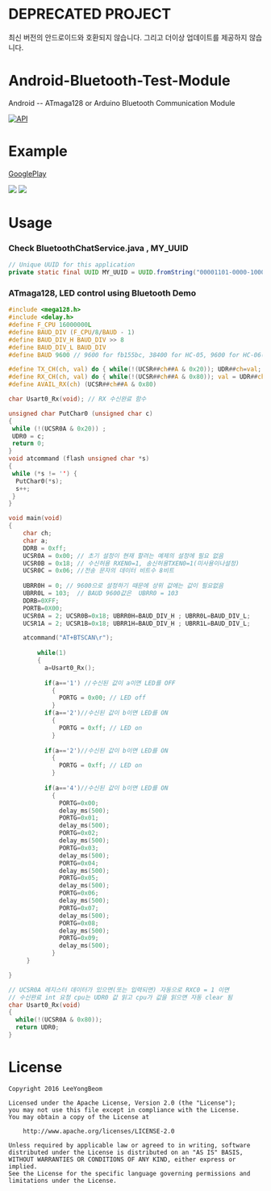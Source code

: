 # DEPRECATED PROJECT
최신 버전의 안드로이드와 호환되지 않습니다.
그리고 더이상 업데이트를 제공하지 않습니다.

# Android-Bluetooth-Test-Module
Android -- ATmaga128 or Arduino Bluetooth Communication Module

[![API](https://img.shields.io/badge/API-9%2B-brightgreen.svg?style=flat)](https://android-arsenal.com/api?level=9)


# Example
[GooglePlay](https://play.google.com/store/apps/details?id=com.ybproject.sig_test_BTmodule) 

![](https://github.com/yongbeam/Android-Bluetooth-Test-Module/blob/master/Cap%202016-03-16%2020-26-25-521.jpg?raw=true)
![](https://github.com/yongbeam/Android-Bluetooth-Test-Module/blob/master/Cap%202016-03-16%2020-26-27-530.jpg?raw=true)


# Usage

### Check BluetoothChatService.java , MY_UUID
```JAVA
// Unique UUID for this application
private static final UUID MY_UUID = UUID.fromString("00001101-0000-1000-8000-00805F9B34FB");
```


### ATmaga128,  LED control using Bluetooth Demo
```C
#include <mega128.h>
#include <delay.h>
#define F_CPU 16000000L
#define BAUD_DIV (F_CPU/8/BAUD - 1)
#define BAUD_DIV_H BAUD_DIV >> 8
#define BAUD_DIV_L BAUD_DIV
#define BAUD 9600 // 9600 for fb155bc, 38400 for HC-05, 9600 for HC-06(default)

#define TX_CH(ch, val) do { while(!(UCSR##ch##A & 0x20)); UDR##ch=val; } while(0)
#define RX_CH(ch, val) do { while(!(UCSR##ch##A & 0x80)); val = UDR##ch; } while(0)
#define AVAIL_RX(ch) (UCSR##ch##A & 0x80)

char Usart0_Rx(void); // RX 수신완료 함수

unsigned char PutChar0 (unsigned char c)
{
 while (!(UCSR0A & 0x20)) ;
 UDR0 = c;
 return 0;
}
void atcommand (flash unsigned char *s)
{
 while (*s != '') {
  PutChar0(*s);
  s++;
 }
}

void main(void)
{
    char ch;
    char a;
    DDRB = 0xff; 
    UCSR0A = 0x00; // 초기 설정이 현재 할려는 예제의 설정에 필요 없음
    UCSR0B = 0x18; // 수신허용 RXEN0=1, 송신허용TXEN0=1(미사용이나설정) 
    UCSR0C = 0x06; //전송 문자의 데이터 비트수 8비트
    
    UBRR0H = 0; // 9600으로 설정하기 때문에 상위 값에는 값이 필요없음
    UBRR0L = 103;  // BAUD 9600값은  UBRR0 = 103
    DDRB=0XFF;
    PORTB=0X00;
    UCSR0A = 2; UCSR0B=0x18; UBRR0H=BAUD_DIV_H ; UBRR0L=BAUD_DIV_L;
    UCSR1A = 2; UCSR1B=0x18; UBRR1H=BAUD_DIV_H ; UBRR1L=BAUD_DIV_L;

    atcommand("AT+BTSCAN\r"); 
    
        while(1)
        {
          a=Usart0_Rx();
          
          if(a=='1') //수신된 값이 a이면 LED를 OFF
            {
              PORTG = 0x00; // LED off  
            }
          if(a=='2')//수신된 값이 b이면 LED를 ON
            {
              PORTG = 0xff; // LED on
            } 
            
          if(a=='2')//수신된 값이 b이면 LED를 ON
            {
              PORTG = 0xff; // LED on
            }
               
          if(a=='4')//수신된 값이 b이면 LED를 ON
            {
              PORTG=0x00;   
              delay_ms(500); 
              PORTG=0x01;   
              delay_ms(500);
              PORTG=0x02;   
              delay_ms(500);
              PORTG=0x03;   
              delay_ms(500); 
              PORTG=0x04;   
              delay_ms(500);
              PORTG=0x05;   
              delay_ms(500);  
              PORTG=0x06;   
              delay_ms(500); 
              PORTG=0x07;   
              delay_ms(500);
              PORTG=0x08;   
              delay_ms(500);
              PORTG=0x09;   
              delay_ms(500);
            }
     }                                             

}

// UCSR0A 레지스터 데이터가 있으면(또는 입력되면) 자동으로 RXC0 = 1 이면
// 수신완료 int 요청 cpu는 UDR0 값 읽고 cpu가 값을 읽으면 자동 clear 됨  
char Usart0_Rx(void)
{
  while(!(UCSR0A & 0x80));
  return UDR0; 
} 
```


# License

    Copyright 2016 LeeYongBeom

    Licensed under the Apache License, Version 2.0 (the "License");
    you may not use this file except in compliance with the License.
    You may obtain a copy of the License at

        http://www.apache.org/licenses/LICENSE-2.0

    Unless required by applicable law or agreed to in writing, software
    distributed under the License is distributed on an "AS IS" BASIS,
    WITHOUT WARRANTIES OR CONDITIONS OF ANY KIND, either express or implied.
    See the License for the specific language governing permissions and
    limitations under the License.
